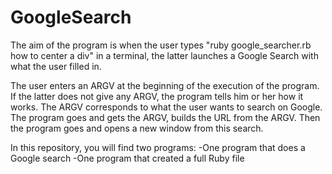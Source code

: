 # GoogleSearch

The aim of the program is when the user types "ruby google_searcher.rb how to center a div" in a terminal, the latter launches a Google Search with what the user filled in.

The user enters an ARGV at the beginning of the execution of the program.
If the latter does not give any ARGV, the program tells him or her how it works.
The ARGV corresponds to what the user wants to search on Google.
The program goes and gets the ARGV, builds the URL from the ARGV.
Then the program goes and opens a new window from this search.

In this repository, you will find two programs:
-One program that does a Google search
-One program that created a full Ruby file
